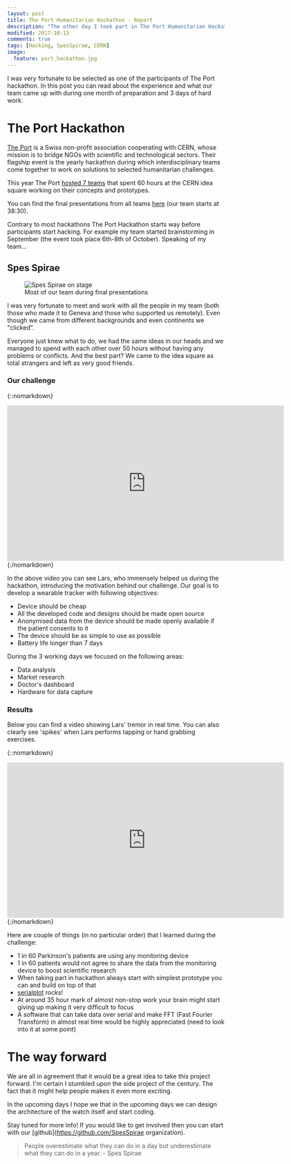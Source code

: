 ```yaml
---
layout: post
title: The Port Humanitarian Hackathon - Report 
description: "The other day I took part in The Port Humanitarian Hackathon where I was working on development of a wearable device for continuous monitoring of Parkinson's Disease symptoms"
modified: 2017-10-13
comments: true
tags: [Hacking, SpesSpirae, CERN]
image:
  feature: port_hackathon.jpg
---
```


I was very fortunate to be selected as one of the participants of The Port hackathon. In this post you can read about the experience and what our team came up with during one month of preparation and 3 days of hard work.
<!-- more -->

# The Port Hackathon

[The Port](http://theport.ch/) is a Swiss non-profit association cooperating with CERN, whose mission is to bridge NGOs with scientific and technological sectors. Their flagship event is the yearly hackathon during which interdisciplinary teams come together to work on solutions to selected humanitarian challenges.

This year The Port [hosted 7 teams](http://theport.ch/home/the-port-2017/) that spent 60 hours at the CERN idea square working on their concepts and prototypes.

You can find the final presentations from all teams [here](http://cds.cern.ch/record/2288117?ln=en) (our team starts at 38:30).

Contrary to most hackathons The Port Hackathon starts way before participants start hacking. For example my team started brainstorming in September (the event took place 6th-8th of October). Speaking of my team...

## Spes Spirae

<figure class="center">
  <img src="{{site.url}}/images/spes_spirae.jpg" alt="Spes Spirae on stage">
	<figcaption>Most of our team during final presentations</figcaption>
</figure>

I was very fortunate to meet and work with all the people in my team (both those who made it to Geneva and those who supported us remotely). Even though we came from different backgrounds and even continents we "clicked". 

Everyone just knew what to do, we had the same ideas in our heads and  we managed to spend with each other over 50 hours without having any problems or conflicts. And the best part? We came to the idea square as total strangers and left as very good friends.

### Our challenge

{::nomarkdown}
<iframe src="https://player.vimeo.com/video/237453173" width="640" height="360" frameborder="0" webkitallowfullscreen mozallowfullscreen allowfullscreen></iframe>
{:/nomarkdown}

In the above video you can see Lars, who immensely helped us during the hackathon, introducing the motivation behind our challenge. Our goal is to develop a wearable tracker with following objectives:

* Device should be cheap
* All the developed code and designs should be made open source
* Anonymised data from the device should be made openly available if the patient consents to it
* The device should be as simple to use as possible
* Battery life longer than 7 days

During the 3 working days we focused on the following areas:

* Data analysis
* Market research
* Doctor's dashboard
* Hardware for data capture

### Results

Below you can find a video showing Lars' tremor in real time. You can also clearly see 'spikes' when Lars performs tapping or hand grabbing exercises.

{::nomarkdown}
<iframe src="https://player.vimeo.com/video/237972079" width="640" height="360" frameborder="0" webkitallowfullscreen mozallowfullscreen allowfullscreen></iframe>
{:/nomarkdown}

Here are couple of things (in no particular order) that I learned during the challenge:

* 1 in 60 Parkinson's patients are using any monitoring device
* 1 in 60 patients would not agree to share the data from the monitoring device to boost scientific research
* When taking part in hackathon always start with simplest prototype you can and build on top of that
* [serialplot](https://bitbucket.org/hyOzd/serialplot/downloads/) rocks!
* At around 35 hour mark of almost non-stop work your brain might start giving up making it very difficult to focus
* A software that can take data over serial and make FFT (Fast Fourier Transform) in almost real time would be highly appreciated (need to look into it at some point)

# The way forward

We are all in agreement that it would be a great idea to take this project forward. I'm certain I stumbled upon the side project of the century. The fact that it might help people makes it even more exciting.

In the upcoming days I hope we that in the upcoming days we can design the architecture of the watch itself and start coding. 

Stay tuned for more info! If you would like to get involved then you can start with our [github](https://github.com/SpesSpirae organization).

> People overestimate what they can do in a day but underestimate what they can do in a year. - Spes Spirae

